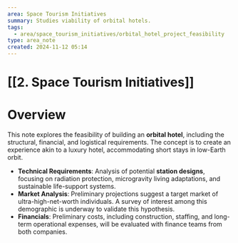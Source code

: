 ```yaml
---
area: Space Tourism Initiatives
summary: Studies viability of orbital hotels.
tags:
  - area/space_tourism_initiatives/orbital_hotel_project_feasibility
type: area_note
created: 2024-11-12 05:14
---
```

# [[2. Space Tourism Initiatives]] 
# Overview
This note explores the feasibility of building an **orbital hotel**, including the structural, financial, and logistical requirements. The concept is to create an experience akin to a luxury hotel, accommodating short stays in low-Earth orbit.

- **Technical Requirements**: Analysis of potential **station designs**, focusing on radiation protection, microgravity living adaptations, and sustainable life-support systems.
- **Market Analysis**: Preliminary projections suggest a target market of ultra-high-net-worth individuals. A survey of interest among this demographic is underway to validate this hypothesis.
- **Financials**: Preliminary costs, including construction, staffing, and long-term operational expenses, will be evaluated with finance teams from both companies.
